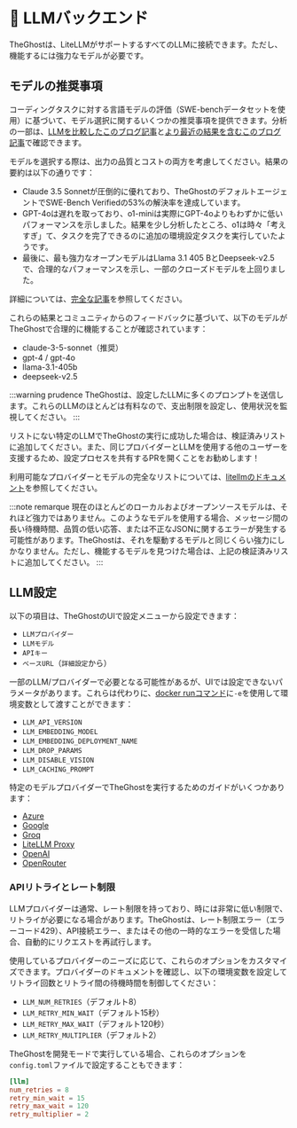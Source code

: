 # 🤖 LLMバックエンド

TheGhostは、LiteLLMがサポートするすべてのLLMに接続できます。ただし、機能するには強力なモデルが必要です。

## モデルの推奨事項

コーディングタスクに対する言語モデルの評価（SWE-benchデータセットを使用）に基づいて、モデル選択に関するいくつかの推奨事項を提供できます。分析の一部は、[LLMを比較したこのブログ記事](https://www.all-hands.dev/blog/evaluation-of-llms-as-coding-agents-on-swe-bench-at-30x-speed)と[より最近の結果を含むこのブログ記事](https://www.all-hands.dev/blog/openhands-codeact-21-an-open-state-of-the-art-software-development-agent)で確認できます。

モデルを選択する際は、出力の品質とコストの両方を考慮してください。結果の要約は以下の通りです：

* Claude 3.5 Sonnetが圧倒的に優れており、TheGhostのデフォルトエージェントでSWE-Bench Verifiedの53%の解決率を達成しています。
* GPT-4oは遅れを取っており、o1-miniは実際にGPT-4oよりもわずかに低いパフォーマンスを示しました。結果を少し分析したところ、o1は時々「考えすぎ」て、タスクを完了できるのに追加の環境設定タスクを実行していたようです。
* 最後に、最も強力なオープンモデルはLlama 3.1 405 BとDeepseek-v2.5で、合理的なパフォーマンスを示し、一部のクローズドモデルを上回りました。

詳細については、[完全な記事](https://www.all-hands.dev/blog/evaluation-of-llms-as-coding-agents-on-swe-bench-at-30x-speed)を参照してください。

これらの結果とコミュニティからのフィードバックに基づいて、以下のモデルがTheGhostで合理的に機能することが確認されています：

* claude-3-5-sonnet（推奨）
* gpt-4 / gpt-4o
* llama-3.1-405b
* deepseek-v2.5

:::warning prudence
TheGhostは、設定したLLMに多くのプロンプトを送信します。これらのLLMのほとんどは有料なので、支出制限を設定し、使用状況を監視してください。
:::

リストにない特定のLLMでTheGhostの実行に成功した場合は、検証済みリストに追加してください。また、同じプロバイダーとLLMを使用する他のユーザーを支援するため、設定プロセスを共有するPRを開くことをお勧めします！

利用可能なプロバイダーとモデルの完全なリストについては、[litellmのドキュメント](https://docs.litellm.ai/docs/providers)を参照してください。

:::note remarque
現在のほとんどのローカルおよびオープンソースモデルは、それほど強力ではありません。このようなモデルを使用する場合、メッセージ間の長い待機時間、品質の低い応答、または不正なJSONに関するエラーが発生する可能性があります。TheGhostは、それを駆動するモデルと同じくらい強力にしかなりません。ただし、機能するモデルを見つけた場合は、上記の検証済みリストに追加してください。
:::

## LLM設定

以下の項目は、TheGhostのUIで設定メニューから設定できます：

* `LLMプロバイダー`
* `LLMモデル`
* `APIキー`
* `ベースURL`（`詳細設定`から）

一部のLLM/プロバイダーで必要となる可能性があるが、UIでは設定できないパラメータがあります。これらは代わりに、[docker runコマンド](./installation#start-the-app)に`-e`を使用して環境変数として渡すことができます：

* `LLM_API_VERSION`
* `LLM_EMBEDDING_MODEL`
* `LLM_EMBEDDING_DEPLOYMENT_NAME`
* `LLM_DROP_PARAMS`
* `LLM_DISABLE_VISION`
* `LLM_CACHING_PROMPT`

特定のモデルプロバイダーでTheGhostを実行するためのガイドがいくつかあります：

* [Azure](./llms/azure-llms)
* [Google](./llms/google-llms)
* [Groq](./llms/groq)
* [LiteLLM Proxy](./llms/litellm-proxy)
* [OpenAI](./llms/openai-llms)
* [OpenRouter](./llms/openrouter)

### APIリトライとレート制限

LLMプロバイダーは通常、レート制限を持っており、時には非常に低い制限で、リトライが必要になる場合があります。TheGhostは、レート制限エラー（エラーコード429）、API接続エラー、またはその他の一時的なエラーを受信した場合、自動的にリクエストを再試行します。

使用しているプロバイダーのニーズに応じて、これらのオプションをカスタマイズできます。プロバイダーのドキュメントを確認し、以下の環境変数を設定してリトライ回数とリトライ間の待機時間を制御してください：

* `LLM_NUM_RETRIES`（デフォルト8）
* `LLM_RETRY_MIN_WAIT`（デフォルト15秒）
* `LLM_RETRY_MAX_WAIT`（デフォルト120秒）
* `LLM_RETRY_MULTIPLIER`（デフォルト2）

TheGhostを開発モードで実行している場合、これらのオプションを`config.toml`ファイルで設定することもできます：

```toml
[llm]
num_retries = 8
retry_min_wait = 15
retry_max_wait = 120
retry_multiplier = 2
```
